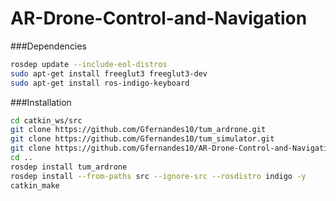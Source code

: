 # AR-Drone-Control-and-Navigation

###Dependencies 
``` bash
rosdep update --include-eol-distros
sudo apt-get install freeglut3 freeglut3-dev
sudo apt-get install ros-indigo-keyboard
```

###Installation 
``` bash
cd catkin_ws/src
git clone https://github.com/Gfernandes10/tum_ardrone.git
git clone https://github.com/Gfernandes10/tum_simulator.git
git clone https://github.com/Gfernandes10/AR-Drone-Control-and-Navigation.git
cd ..
rosdep install tum_ardrone
rosdep install --from-paths src --ignore-src --rosdistro indigo -y
catkin_make
```

